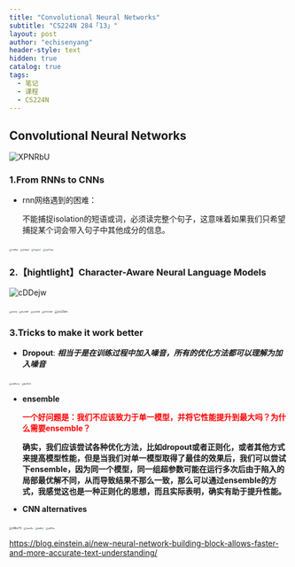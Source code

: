 ```yaml
---
title: "Convolutional Neural Networks"
subtitle: "CS224N 284「13」"
layout: post
author: "echisenyang"
header-style: text
hidden: true
catalog: true
tags:
  - 笔记
  - 课程
  - CS224N
---
```




## Convolutional Neural Networks

![XPNRbU](https://gitee.com/echisenyang/GiteeForUpicUse/raw/master/uPic/XPNRbU.png)

### 1.From RNNs to CNNs

- rnn网络遇到的困难：

  不能捕捉isolation的短语或词，必须读完整个句子，这意味着如果我们只希望捕捉某个词会带入句子中其他成分的信息。

<img src="https://gitee.com/echisenyang/GiteeForUpicUse/raw/master/uPic/7xPRkx.jpg" alt="7xPRkx" style="zoom:25%;" />

<img src="https://gitee.com/echisenyang/GiteeForUpicUse/raw/master/uPic/4tSQp1.png" alt="4tSQp1" style="zoom:25%;" />

<img src="https://gitee.com/echisenyang/GiteeForUpicUse/raw/master/uPic/Ywg1cC.png" alt="Ywg1cC" style="zoom:25%;" />



<img src="https://gitee.com/echisenyang/GiteeForUpicUse/raw/master/uPic/mpTChw.png" alt="mpTChw" style="zoom:25%;" />

### 2.【hightlight】Character-Aware Neural Language Models

![cDDejw](https://gitee.com/echisenyang/GiteeForUpicUse/raw/master/uPic/cDDejw.png)

<img src="https://gitee.com/echisenyang/GiteeForUpicUse/raw/master/uPic/itVOHj.png" alt="itVOHj" style="zoom:25%;" />

<img src="https://gitee.com/echisenyang/GiteeForUpicUse/raw/master/uPic/8vV4PF.png" alt="8vV4PF" style="zoom:25%;" />

<img src="https://gitee.com/echisenyang/GiteeForUpicUse/raw/master/uPic/hvE198.png" alt="hvE198" style="zoom:25%;" />

<img src="https://gitee.com/echisenyang/GiteeForUpicUse/raw/master/uPic/DTOOWF.png" alt="DTOOWF" style="zoom:25%;" />

<img src="https://gitee.com/echisenyang/GiteeForUpicUse/raw/master/uPic/cx22bm.png" alt="cx22bm" style="zoom: 33%;" />

### 3.Tricks to make it work better

- **Dropout**: ***相当于是在训练过程中加入噪音，所有的优化方法都可以理解为加入噪音***

<img src="https://gitee.com/echisenyang/GiteeForUpicUse/raw/master/uPic/xkAKmm.png" alt="xkAKmm" style="zoom:25%;" />

<img src="https://gitee.com/echisenyang/GiteeForUpicUse/raw/master/uPic/kpYfU0.png" alt="kpYfU0" style="zoom:25%;" />

- **ensemble**

  **<font color=red>一个好问题是：我们不应该致力于单一模型，并将它性能提升到最大吗？为什么需要ensemble？</font>**

  **确实，我们应该尝试各种优化方法，比如dropout或者正则化，或者其他方式来提高模型性能，但是当我们对单一模型取得了最佳的效果后，我们可以尝试下ensemble，因为同一个模型，同一组超参数可能在运行多次后由于陷入的局部最优解不同，从而导致结果不那么一致，那么可以通过ensemble的方式，我感觉这也是一种正则化的思想，而且实际表明，确实有助于提升性能。**

- **CNN alternatives**

<img src="https://gitee.com/echisenyang/GiteeForUpicUse/raw/master/uPic/sNbJY5.png" alt="sNbJY5" style="zoom:33%;" />

<img src="https://gitee.com/echisenyang/GiteeForUpicUse/raw/master/uPic/Eee28x.png" alt="Eee28x" style="zoom:25%;" />

<img src="https://gitee.com/echisenyang/GiteeForUpicUse/raw/master/uPic/htiWy1.png" alt="htiWy1" style="zoom:25%;" />

<img src="https://gitee.com/echisenyang/GiteeForUpicUse/raw/master/uPic/o287hx.png" alt="o287hx" style="zoom:25%;" />

https://blog.einstein.ai/new-neural-network-building-block-allows-faster-and-more-accurate-text-understanding/

